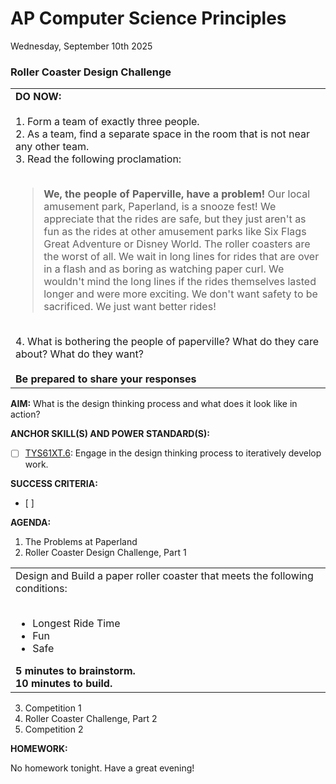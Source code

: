# AP Computer Science Principles
Wednesday, September 10th 2025

### Roller Coaster Design Challenge

<table>
  <tr>
    <td><b>DO NOW:</b><br><br>
    1.  Form a team of exactly three people.<br>
    2.  As a team, find a separate space in the room that is not near any other team.<br>
    3.  Read the following proclamation:<br><br>
    <blockquote>
      <b>We, the people of Paperville, have a problem!</b> Our local amusement park, Paperland, is a snooze fest! We appreciate that the rides are safe, but they just aren't as fun as the rides at other amusement parks like Six Flags Great Adventure or Disney World. The roller coasters are the worst of all.  We wait in long lines for rides that are over in a flash and as boring as watching paper curl. We wouldn't mind the long lines if the rides themselves lasted longer and were more exciting. We don't want safety to be sacrificed. We just want better rides!
    </blockquote><br>
    4. What is bothering the people of paperville? What do they care about? What do they want?
    <br><br><b>Be prepared to share your responses</b>
  </tr>
</table>

**AIM:** What is the design thinking process and what does it look like in action?

**ANCHOR SKILL(S) AND POWER STANDARD(S):** 

 - [ ] <ins>TYS61XT.6</ins>: Engage in the design thinking process to iteratively develop work.

**SUCCESS CRITERIA:**
- [ ] 

**AGENDA:**

1. The Problems at Paperland
2. Roller Coaster Design Challenge, Part 1

<table>
  <tr>
    <td>
      Design and Build a paper roller coaster that meets the following conditions:<br><br>
      <ul>
        <li>Longest Ride Time</li>
        <li>Fun</li>
        <li>Safe</li>
      </ul>
      <b>5 minutes to brainstorm.<br>
      10 minutes to build.</b>
    </td>
  </tr>
</table>

3. Competition 1
4. Roller Coaster Challenge, Part 2
5. Competition 2   


**HOMEWORK:** 

No homework tonight.  Have a great evening!
